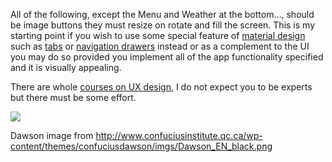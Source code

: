All of the following, except the Menu and Weather at the bottom..., should be  image buttons  they must resize on rotate and fill the screen.   This is my starting point if you wish to use some special feature of [material design](https://material.google.com/)  such as [tabs](https://material.io/guidelines/components/tabs.html) or [navigation drawers](https://material.google.com/patterns/navigation-drawer.html) instead or as a complement to the UI you may do so provided you implement all of the app functionality specified and  it is visually appealing.    

There are whole [courses on UX design](https://www.udacity.com/course/ux-design-for-mobile-developers--ud849), I do not expect you to be experts  but there must be some effort.

<img src="https://lh3.googleusercontent.com/NZwGTxFTLFXjZegj_D86wkqMMAc4B8cJRtQXCqK3Lp18v1CKOb3Wdw1r5auOHmd1rWmKaRofUpqJRrv1sqpp=w1177-h1470-rw" style="max-height:400px">

Dawson image from http://www.confuciusinstitute.qc.ca/wp-content/themes/confuciusdawson/imgs/Dawson_EN_black.png

